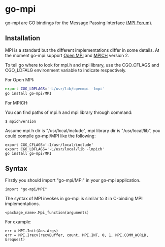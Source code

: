 # go-mpi

go-mpi are GO bindings for the Message Passing Interface <a href=http://www.mpi-forum.org/>(MPI Forum)</a>.

## Installation

MPI is a standard but the different implementations differ in some details.
At the moment go-mpi support  <a href=http://www.open-mpi.de/>Open MPI</a> and <a href=http://www.mpich.org/>MPICH</a> version 2.

To tell go where to look for mpi.h and mpi library, use the CGO_CFLAGS and CGO_LDFALG environment variable to indicate respectively.

For Open MPI:
```sh
export CGO_LDFLAGS='-L/usr/lib/openmpi -lmpi'
go install go-mpi/MPI
```

For MPICH:

You can find paths of mpi.h and mpi library through command:

	$ mpichversion


Assume mpi.h dir is "/usr/local/include", mpi library dir is "/usr/local/lib", you could compile go-mpi/MPI like the following:

	export CGO_CFLAGS='-I/usr/local/include'
	export CGO_LDFLAGS='-L/usr/local/lib -lmpich'
	go install go-mpi/MPI


## Syntax

Firstly you should import "go-mpi/MPI" in your go-mpi application.

	import "go-mpi/MPI"


The syntax of MPI invokes in go-mpi is similar to it in C-binding MPI implementations.

	<package_name>.Mpi_function(arguments)

For example:

	err = MPI.Init(&os.Args)
	err = MPI.Irecv(recvBuffer, count, MPI.INT, 0, 1, MPI.COMM_WORLD, &request)
